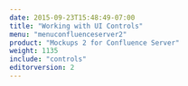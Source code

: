 ```yaml
---
date: 2015-09-23T15:48:49-07:00
title: "Working with UI Controls"
menu: "menuconfluenceserver2"
product: "Mockups 2 for Confluence Server"
weight: 1135
include: "controls"
editorversion: 2
---
```

